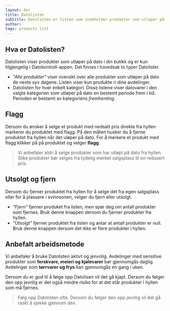 ```yaml
---
layout: doc
title: Datolisten
subtitle: Datolisten er listen som inneholder produkter som utløper på dato. Datolisten er kun tilgjengelig i Datokontroll-appen og bør sjekkes daglig.
author:
tags: products list
---
```


## Hva er Datolisten?
Datolisten viser produkter som utløper på dato i din butikk og er kun tilgjengelig i Datokontroll-appen. Det finnes i hovedsak to typer Datolister.

- *\"Alle produkter\"* viser oversikt over alle produkter som utløper på dato de neste syv dagene. Listen viser kun produkte ri dine avdelinger.
- Datolisten for hver enkelt kategori. Disse listene viser datovarer i den valgte kategorien som utløper på dato en bestemt periode frem i tid. Perioden er bestemt av kategoriens *fremhenting*.

## Flagg
Dersom du ønsker å selge et produkt med nedsatt pris direkte fra hyllen markerer du produktet med flagg. På den måten husker du å fjerne produktet fra hyllen når det uløper på dato. For å merkere et produkt med flagg klikker på på produktet og velger **flagg**. 

> Vi anbefaler aldri å selge produkter som har utløpt på dato fra hyllen. Slike produkter bør selges fra tydelig merket salgsplass til en redusert pris.

## Utsolgt og fjern
Dersom du fjerner produktet fra hyllen for å selge det fra egen salgsplass eller for å plassere i svinnsonen, velger du fjern eller utsolgt. 

- *\"Fjern\"* fjerner produket fra listen, men spør deg om antall produkter som fjernes. Bruk denne knappen dersom du fjerner produkter fra hyllen.
- *\"Utsolgt\"* fjerner produktet fra listen og antar at antall produkter er null. Bruk denne knappen dersom det ikke er flere produkter i hyllen.

## Anbefalt arbeidsmetode
Vi anbefaler å bruke Datolisten aktivt og jenvnlig. Avdelinger med sensitive produkter som **ferskvare, meieri og kjølevarer** bør gjennomgås daglig. Avdelinger som **tørrvarer og frys** kan gjennomgås en gang i uken. 

Dersom du er god til å følge opp Datolisen vil det gå kjapt. Dersom du følger den opp jevnlig er det også mindre risiko for at det står produkter i hyllen som må fjernes.

> Følg opp Datolisten ofte. Dersom du følger den opp jevnlig vil det gå raskt å sjekke gjennom den.